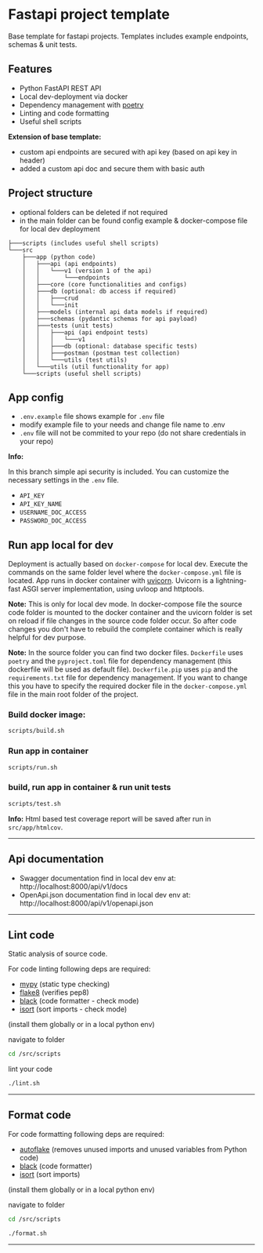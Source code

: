 # Fastapi project template

Base template for fastapi projects. Templates includes example endpoints, schemas & unit tests.

## Features

- Python FastAPI REST API
- Local dev-deployment via docker
- Dependency management with [poetry](https://python-poetry.org/)
- Linting and code formatting
- Useful shell scripts

**Extension of base template:**

- custom api endpoints are secured with api key (based on api key in header)
- added a custom api doc and secure them with basic auth

## Project structure

- optional folders can be deleted if not required
- in the main folder can be found config example & docker-compose file for local dev deployment

```
├───scripts (includes useful shell scripts)
└───src
    ├───app (python code)
    │   ├───api (api endpoints)
    │   │   └───v1 (version 1 of the api)
    │   │       └───endpoints
    │   ├───core (core functionalities and configs)
    │   ├───db (optional: db access if required)
    │   │   ├───crud
    │   │   └───init
    │   ├───models (internal api data models if required)
    │   ├───schemas (pydantic schemas for api payload)
    │   ├───tests (unit tests)
    │   │   ├───api (api endpoint tests)
    │   │   │   └───v1
    │   │   ├───db (optional: database specific tests)
    │   │   ├───postman (postman test collection)
    │   │   └───utils (test utils)
    │   └───utils (util functionality for app)
    └───scripts (useful shell scripts)
```

## App config

- `.env.example` file shows example for `.env` file
- modify example file to your needs and change file name to .env
- `.env` file will not be commited to your repo (do not share credentials in your repo)

**Info:**

In this branch simple api security is included. You can customize the necessary settings in the `.env` file.

- `API_KEY`
- `API_KEY_NAME`
- `USERNAME_DOC_ACCESS`
- `PASSWORD_DOC_ACCESS`

## Run app local for dev

Deployment is actually based on `docker-compose` for local dev. Execute the commands on the same folder level where the `docker-compose.yml` file is located. App runs in docker container with [uvicorn](https://www.uvicorn.org/). Uvicorn is a lightning-fast ASGI server implementation, using uvloop and httptools.

**Note:** This is only for local dev mode. In docker-compose file the source code folder is mounted to the docker container and the uvicorn folder is set on reload if file changes in the source code folder occur. So after code changes you don't have to rebuild the complete container which is really helpful for dev purpose.

**Note:** In the source folder you can find two docker files. `Dockerfile` uses `poetry` and the `pyproject.toml` file for dependency management (this dockerfile will be used as default file). `Dockerfile.pip` uses `pip` and the `requirements.txt` file for dependency management. If you want to change this you have to specify the required docker file in the `docker-compose.yml` file in the main root folder of the project.

### Build docker image:

```sh
scripts/build.sh
```

### Run app in container

```sh
scripts/run.sh
```

### build, run app in container & run unit tests

```sh
scripts/test.sh
```

**Info:** Html based test coverage report will be saved after run in `src/app/htmlcov`.

---

## Api documentation

- Swagger documentation find in local dev env at: http://localhost:8000/api/v1/docs
- OpenApi.json documentation find in local dev env at: http://localhost:8000/api/v1/openapi.json

---

## Lint code

Static analysis of source code.

For code linting following deps are required:

- [mypy](https://mypy.readthedocs.io/en/stable/introduction.html) (static type checking)
- [flake8](https://pypi.org/project/flake8/) (verifies pep8)
- [black](https://pypi.org/project/black/) (code formatter - check mode)
- [isort](https://pypi.org/project/isort/) (sort imports - check mode)

(install them globally or in a local python env)

navigate to folder

```sh
cd /src/scripts
```

lint your code

```sh
./lint.sh
```

---

## Format code

For code formatting following deps are required:

- [autoflake](https://pypi.org/project/autoflake/) (removes unused imports and unused variables from Python code)
- [black](https://pypi.org/project/black/) (code formatter)
- [isort](https://pypi.org/project/isort/) (sort imports)

(install them globally or in a local python env)

navigate to folder

```sh
cd /src/scripts
```

```sh
./format.sh
```

---
